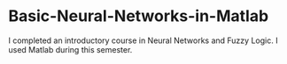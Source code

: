 # Basic-Neural-Networks-in-Matlab
I completed an introductory course in Neural Networks and Fuzzy Logic. I used Matlab during this semester. 
